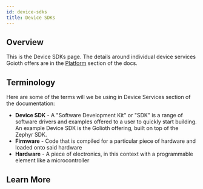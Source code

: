 ```yaml
---
id: device-sdks
title: Device SDKs
---
```


## Overview 

This is the Device SDKs page. The details around individual device services Goioth offers are in the [Platform](/platform/) section of the docs.

## Terminology

Here are some of the terms will we be using in Device Services section of the documentation:

* **Device SDK** - A "Software Development Kit" or "SDK" is a range of software drivers and examples offered to a user to quickly start building. An example Device SDK is the Golioth offering, built on top of the Zephyr SDK. 
* **Firmware** - Code that is compiled for a particular piece of hardware and loaded onto said hardware
* **Hardware** - A piece of electronics, in this context with a programmable element like a microcontroller

## Learn More